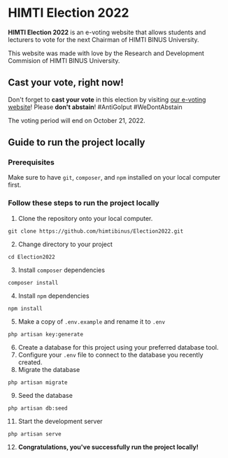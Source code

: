 # HIMTI Election 2022
**HIMTI Election 2022** is an e-voting website that allows students and lecturers to vote for the next Chairman of HIMTI BINUS University. 

This website was made with love by the Research and Development Commision of HIMTI BINUS University.

## Cast your vote, right now!
Don't forget to **cast your vote** in this election by visiting [our e-voting website](https://election.himtibinus.or.id)! Please **don't abstain**! #AntiGolput #WeDontAbstain

The voting period will end on October 21, 2022.

## Guide to run the project locally

### Prerequisites
 Make sure to have `git`, `composer`, and `npm` installed on your local computer first.

### Follow these steps to run the project locally
1. Clone the repository onto your local computer. 

```git 
git clone https://github.com/himtibinus/Election2022.git
```
2. Change directory to your project
```
cd Election2022
```
3. Install `composer` dependencies
```git 
composer install
```
4. Install `npm` dependencies
```
npm install
```
5. Make a copy of `.env.example` and rename it to `.env`
```
php artisan key:generate
```
6. Create a database for this project using your preferred database tool.
7. Configure your `.env` file to connect to the database you recently created.
8. Migrate the database
```
php artisan migrate
```
9. Seed the database
```
php artisan db:seed
```
11. Start the development server
```
php artisan serve
```
12. **Congratulations, you've successfully run the project locally!**